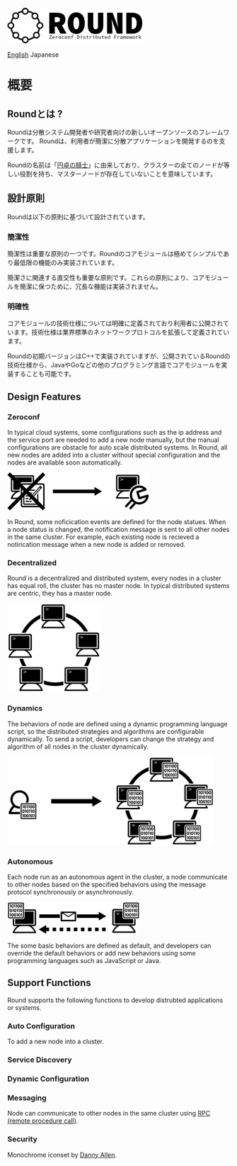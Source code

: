 ![round_logo](img/round_logo.png)

[English](round_overview_jp.md) Japanese

# 概要

## Roundとは ?

Roundは分散システム開発者や研究者向けの新しいオープンソースのフレームワークです。 Roundは、利用者が簡潔に分散アプリケーションを開発するのを支援します。

Roundの名前は「[円卓の騎士](http://ja.wikipedia.org/wiki/円卓の騎士)」に由来しており、クラスターの全てのノードが等しい役割を持ち、マスターノードが存在していないことを意味しています。

## 設計原則

Roundは以下の原則に基づいて設計されています。

### 簡潔性

簡潔性は重要な原則の一つです。Roundのコアモジュールは極めてシンプルであり最低限の機能のみ実装されています。

簡潔さに関連する直交性も重要な原則です。これらの原則により、コアモジュールを簡潔に保つために、冗長な機能は実装されません。

### 明確性

コアモジュールの技術仕様については明確に定義されており利用者に公開されています。技術仕様は業界標準のネットワークプロトコルを拡張して定義されています。

Roundの初期バージョンはC++で実装されていますが、公開されているRoundの技術仕様から、JavaやGoなどの他のプログラミング言語でコアモジュールを実装することも可能です。

## Design Features

### Zeroconf

In typical cloud systems, some configurations such as the ip address and the service port are needed to add a new node manually, but the manual configurations are obstacle for auto scale distributed systems. In Round, all new nodes are added into a cluster without special configuration and the nodes are available soon automatically.

![round_overview_zeroconf](img/round_overview_zeroconf.png)

In Round, some noficication events are defined for the node statues. When a node status is changed, the notification message is sent to all other nodes  in the same cluster. For example, each existing node is recieved a notirication message when a new node is added or removed.

### Decentralized

Round is a decentralized and distributed system, every nodes in a cluster has equal roll, the cluster has no master node. In typical distributed systems are centric, they has a master node.

![round_overview_zeroconf](img/round_overview_decentralized.png)

### Dynamics

The behaviors of node are defined using a dynamic programming language script, so the distributed strategies and algorithms are configurable dynamically. To send a script, developers can change the strategy and algorithm of all nodes in the cluster dynamically.

![round_overview_dynamics](img/round_overview_dynamics.png)

### Autonomous

Each node run as an autonomous agent in the cluster, a node communicate to other nodes based on the specified behaviors using the message protocol synchronously or asynchronously.

![round_overview_autonomous](img/round_overview_autonomous.png)

The some basic behaviors are defined as default, and developers can override the default behaviors or add new behaviors using some programming languages such as JavaScript or Java.

## Support Functions

Round supports the following functions to develop distrubted applications or systems.

### Auto Configuration

To add a new node into a cluster.

### Service Discovery

### Dynamic Configuration

### Messaging

Node can communicate to other nodes in the same cluster using [RPC (remote procedure call)](http://en.wikipedia.org/wiki/Remote_procedure_call).

### Security

Monochrome iconset by [Danny Allen](http://dannya.org).
